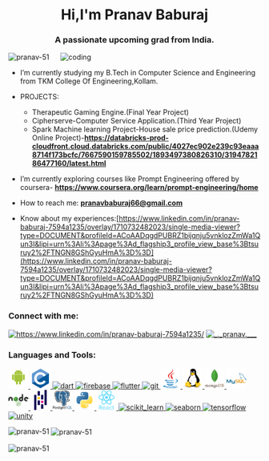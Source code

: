 <h1 align="center">Hi,I'm Pranav Baburaj</h1>
<h3 align="center">A passionate upcoming grad from India.</h3>

<img align="right" alt="coding" width="400" src="https://camo.githubusercontent.com/19db51af5f90f1b152bc0b9078f5fe97053955be5074f03f17019c70345bdcdb/68747470733a2f2f6d69726f2e6d656469756d2e636f6d2f6d61782f313336302f302a37513379765349765f7430696f4a2d5a2e676966">

<p align="left"> <img src="https://komarev.com/ghpvc/?username=pranav-51&label=Profile%20views&color=0e75b6&style=flat" alt="pranav-51" /> </p>

- I’m currently studying my B.Tech in Computer Science and Engineering from TKM College Of Engineering,Kollam. 

- PROJECTS:
  - Therapeutic Gaming Engine.(Final Year Project)
  - Cipherserve-Computer Service Application.(Third Year Project)
  - Spark Machine learning Project-House sale price prediction.(Udemy Online Project)-**https://databricks-prod-cloudfront.cloud.databricks.com/public/4027ec902e239c93eaaa8714f173bcfc/7667590159785502/1893497380826310/3194782186477160/latest.html**

- I’m currently exploring courses like Prompt Engineering offered by coursera- **https://www.coursera.org/learn/prompt-engineering/home**

- How to reach me: **pranavbaburaj66@gmail.com**

- Know about my experiences:[https://www.linkedin.com/in/pranav-baburaj-7594a1235/overlay/1710732482023/single-media-viewer?type=DOCUMENT&profileId=ACoAADqgdPUBRZ1bijqnju5vnklozZmWa1Qun3I&lipi=urn%3Ali%3Apage%3Ad_flagship3_profile_view_base%3Btsuruy2%2FTNGN8GShGyuHmA%3D%3D](https://www.linkedin.com/in/pranav-baburaj-7594a1235/overlay/1710732482023/single-media-viewer?type=DOCUMENT&profileId=ACoAADqgdPUBRZ1bijqnju5vnklozZmWa1Qun3I&lipi=urn%3Ali%3Apage%3Ad_flagship3_profile_view_base%3Btsuruy2%2FTNGN8GShGyuHmA%3D%3D)

<h3 align="left">Connect with me:</h3>
<p align="left">
<a href="https://linkedin.com/in/https://www.linkedin.com/in/pranav-baburaj-7594a1235/" target="blank"><img align="center" src="https://raw.githubusercontent.com/rahuldkjain/github-profile-readme-generator/master/src/images/icons/Social/linked-in-alt.svg" alt="https://www.linkedin.com/in/pranav-baburaj-7594a1235/" height="30" width="40" /></a>
<a href="https://instagram.com/_._pranav.___" target="blank"><img align="center" src="https://raw.githubusercontent.com/rahuldkjain/github-profile-readme-generator/master/src/images/icons/Social/instagram.svg" alt="_._pranav.___" height="30" width="40" /></a>
</p>

<h3 align="left">Languages and Tools:</h3>
<p align="left"> <a href="https://developer.android.com" target="_blank" rel="noreferrer"> <img src="https://raw.githubusercontent.com/devicons/devicon/master/icons/android/android-original-wordmark.svg" alt="android" width="40" height="40"/> </a> <a href="https://www.cprogramming.com/" target="_blank" rel="noreferrer"> <img src="https://raw.githubusercontent.com/devicons/devicon/master/icons/c/c-original.svg" alt="c" width="40" height="40"/> </a> <a href="https://dart.dev" target="_blank" rel="noreferrer"> <img src="https://www.vectorlogo.zone/logos/dartlang/dartlang-icon.svg" alt="dart" width="40" height="40"/> </a> <a href="https://firebase.google.com/" target="_blank" rel="noreferrer"> <img src="https://www.vectorlogo.zone/logos/firebase/firebase-icon.svg" alt="firebase" width="40" height="40"/> </a> <a href="https://flutter.dev" target="_blank" rel="noreferrer"> <img src="https://www.vectorlogo.zone/logos/flutterio/flutterio-icon.svg" alt="flutter" width="40" height="40"/> </a> <a href="https://git-scm.com/" target="_blank" rel="noreferrer"> <img src="https://www.vectorlogo.zone/logos/git-scm/git-scm-icon.svg" alt="git" width="40" height="40"/> </a> <a href="https://www.java.com" target="_blank" rel="noreferrer"> <img src="https://raw.githubusercontent.com/devicons/devicon/master/icons/java/java-original.svg" alt="java" width="40" height="40"/> </a> <a href="https://www.linux.org/" target="_blank" rel="noreferrer"> <img src="https://raw.githubusercontent.com/devicons/devicon/master/icons/linux/linux-original.svg" alt="linux" width="40" height="40"/> </a> <a href="https://www.mongodb.com/" target="_blank" rel="noreferrer"> <img src="https://raw.githubusercontent.com/devicons/devicon/master/icons/mongodb/mongodb-original-wordmark.svg" alt="mongodb" width="40" height="40"/> </a> <a href="https://www.mysql.com/" target="_blank" rel="noreferrer"> <img src="https://raw.githubusercontent.com/devicons/devicon/master/icons/mysql/mysql-original-wordmark.svg" alt="mysql" width="40" height="40"/> </a> <a href="https://nodejs.org" target="_blank" rel="noreferrer"> <img src="https://raw.githubusercontent.com/devicons/devicon/master/icons/nodejs/nodejs-original-wordmark.svg" alt="nodejs" width="40" height="40"/> </a> <a href="https://pandas.pydata.org/" target="_blank" rel="noreferrer"> <img src="https://raw.githubusercontent.com/devicons/devicon/2ae2a900d2f041da66e950e4d48052658d850630/icons/pandas/pandas-original.svg" alt="pandas" width="40" height="40"/> </a> <a href="https://www.postgresql.org" target="_blank" rel="noreferrer"> <img src="https://raw.githubusercontent.com/devicons/devicon/master/icons/postgresql/postgresql-original-wordmark.svg" alt="postgresql" width="40" height="40"/> </a> <a href="https://www.python.org" target="_blank" rel="noreferrer"> <img src="https://raw.githubusercontent.com/devicons/devicon/master/icons/python/python-original.svg" alt="python" width="40" height="40"/> </a> <a href="https://reactjs.org/" target="_blank" rel="noreferrer"> <img src="https://raw.githubusercontent.com/devicons/devicon/master/icons/react/react-original-wordmark.svg" alt="react" width="40" height="40"/> </a> <a href="https://scikit-learn.org/" target="_blank" rel="noreferrer"> <img src="https://upload.wikimedia.org/wikipedia/commons/0/05/Scikit_learn_logo_small.svg" alt="scikit_learn" width="40" height="40"/> </a> <a href="https://seaborn.pydata.org/" target="_blank" rel="noreferrer"> <img src="https://seaborn.pydata.org/_images/logo-mark-lightbg.svg" alt="seaborn" width="40" height="40"/> </a> <a href="https://www.tensorflow.org" target="_blank" rel="noreferrer"> <img src="https://www.vectorlogo.zone/logos/tensorflow/tensorflow-icon.svg" alt="tensorflow" width="40" height="40"/> </a> <a href="https://unity.com/" target="_blank" rel="noreferrer"> <img src="https://www.vectorlogo.zone/logos/unity3d/unity3d-icon.svg" alt="unity" width="40" height="40"/> </a> </p>

<p><img align="left" src="https://github-readme-stats.vercel.app/api/top-langs?username=pranav-51&show_icons=true&locale=en&layout=compact" alt="pranav-51" /></p>

<p>&nbsp;<img align="center" src="https://github-readme-stats.vercel.app/api?username=pranav-51&show_icons=true&locale=en" alt="pranav-51" /></p>

<p><img align="center" src="https://github-readme-streak-stats.herokuapp.com/?user=pranav-51&" alt="pranav-51" /></p>
